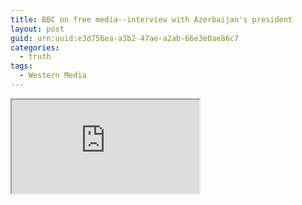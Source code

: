 ```yaml
---
title: BBC on free media--interview with Azerbaijan's president
layout: post
guid: urn:uuid:e3d756ea-a3b2-47ae-a2ab-66e3e0ae86c7
categories:
  - truth
tags:
  - Western Media 
---
```




<iframe allowfullscreen="allowfullscreen" src="https://drive.google.com/file/d/1NAWi5XRUiNzqDeZEAB7RtB-0YLdWCqI5/preview"  ></iframe>
